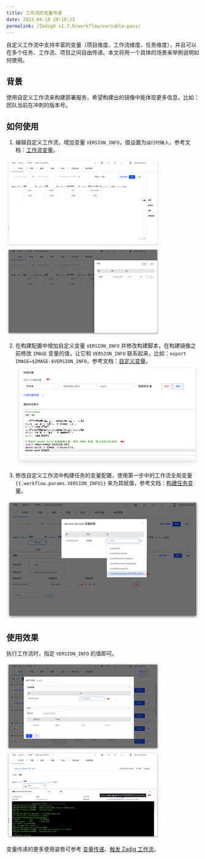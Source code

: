 ```yaml
---
title: 工作流的变量传递
date: 2023-04-18 20:18:23
permalink: /ZadigX v1.7.0/workflow/variable-pass/
---
```


自定义工作流中支持丰富的变量（项目维度、工作流维度、任务维度），并且可以在多个任务、工作流、项目之间自由传递。本文将用一个具体的场景来举例说明如何使用。

## 背景

使用自定义工作流来构建部署服务，希望构建出的镜像中能体现更多信息，比如：团队当前在冲刺的版本号。

## 如何使用

1. 编辑自定义工作流，增加变量 `VERSION_INFO`，值设置为`运行时输入`，参考文档：[工作流变量](/ZadigX%20v1.7.0/project/common-workflow/#工作流)。

<img src="./_images/var_pass_demo_3.png" width="400">
<img src="./_images/var_pass_demo_2.png" width="400">

2. 在构建配置中增加自定义变量 `VERSION_INFO` 并修改构建脚本，在构建镜像之前修改 `IMAGE` 变量的值，让它和 `VERSION_INFO` 联系起来，比如：`export IMAGE=$IMAGE-$VERSION_INFO`，参考文档：[自定义变量](/ZadigX%20v1.7.0/project/build/#构建变量)。
![变量传递](./_images/var_pass_demo_1.png)

3. 修改自定义工作流中构建任务的变量配置，使用第一步中的工作流全局变量 <span v-pre>`{{.workflow.params.VERSION_INFO}}`</span> 来为其赋值，参考文档：[构建任务变量](/ZadigX%20v1.7.0/project/common-workflow/#构建任务)。

![变量传递](./_images/var_pass_demo_4.png)

## 使用效果

执行工作流时，指定 `VERSION_INFO` 的值即可。

<img src="./_images/var_pass_demo_5.png" width="400">
<img src="./_images/var_pass_demo_6.png" width="400">

变量传递的更多使用姿势可参考 [变量传递](/ZadigX%20v1.7.0/project/common-workflow/#变量传递)、[触发 Zadig 工作流](/ZadigX%20v1.7.0/project/workflow-jobs/#触发-zadig-工作流)。
